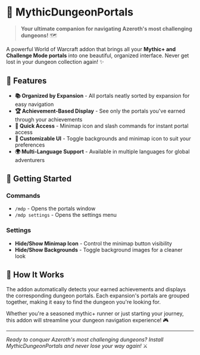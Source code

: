 # 🏰 MythicDungeonPortals

> **Your ultimate companion for navigating Azeroth's most challenging dungeons!** 🗺️

A powerful World of Warcraft addon that brings all your **Mythic+ and Challenge Mode portals** into one beautiful, organized interface. Never get lost in your dungeon collection again! ✨

## 🌟 Features

- **📚 Organized by Expansion** - All portals neatly sorted by expansion for easy navigation
- **🏆 Achievement-Based Display** - See only the portals you've earned through your achievements
- **🎯 Quick Access** - Minimap icon and slash commands for instant portal access
- **🎨 Customizable UI** - Toggle backgrounds and minimap icon to suit your preferences
- **🌍 Multi-Language Support** - Available in multiple languages for global adventurers

## 🚀 Getting Started

### Commands
- `/mdp` - Opens the portals window
- `/mdp settings` - Opens the settings menu

### Settings
- **Hide/Show Minimap Icon** - Control the minimap button visibility
- **Hide/Show Backgrounds** - Toggle background images for a cleaner look

## 📖 How It Works

The addon automatically detects your earned achievements and displays the corresponding dungeon portals. Each expansion's portals are grouped together, making it easy to find the dungeon you're looking for.

Whether you're a seasoned mythic+ runner or just starting your journey, this addon will streamline your dungeon navigation experience! 🎮

---

*Ready to conquer Azeroth's most challenging dungeons? Install MythicDungeonPortals and never lose your way again!* ⚔️